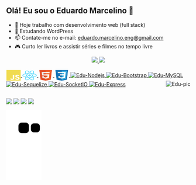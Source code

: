 ## Olá! Eu sou o Eduardo Marcelino 👋

- 🔭 Hoje trabalho com desenvolvimento web (full stack)
- 🌱 Estudando WordPress
- 📫 Contate-me no e-mail: eduardo.marcelino.eng@gmail.com
- 🎮 Curto ler livros e assistir séries e filmes no tempo livre

<div align="center">
  <a href="https://portfolio-eduardomarcelino.herokuapp.com/meus-projetos">
  <img width="42%" src="https://github-readme-stats.vercel.app/api?username=eduardomarcelino&show_icons=true&theme=dark&include_all_commits=true&count_private=true"/>
  <img width="50%" src="https://github-readme-stats.vercel.app/api/top-langs/?username=eduardomarcelino&layout=compact&langs_count=7&theme=dark"/>
</div>
<div style="display: inline_block"><br>
  <img align="center" alt="Edu-Js" height="30" width="40" src="https://raw.githubusercontent.com/devicons/devicon/master/icons/javascript/javascript-plain.svg">
  <img align="center" alt="Edu-React" height="30" width="40" src="https://raw.githubusercontent.com/devicons/devicon/master/icons/react/react-original.svg">
  <img align="center" alt="Edu-HTML" height="30" width="40" src="https://raw.githubusercontent.com/devicons/devicon/master/icons/html5/html5-original.svg">
  <img align="center" alt="Edu-CSS" height="30" width="40" src="https://raw.githubusercontent.com/devicons/devicon/master/icons/css3/css3-original.svg">
  <img align="center" alt="Edu-Nodejs" height="30" width="40" src="https://cdn.jsdelivr.net/gh/devicons/devicon/icons/nodejs/nodejs-original.svg" />
  <img align="center" alt="Edu-Bootstrap" height="35" width="40" src="https://cdn.jsdelivr.net/gh/devicons/devicon/icons/bootstrap/bootstrap-original.svg" />
  <img align="center" alt="Edu-MySQL" height="50" width="60" src="https://cdn.jsdelivr.net/gh/devicons/devicon/icons/mysql/mysql-original-wordmark.svg" />
  <img align="center" alt="Edu-Sequelize" height="80" width="80" src="https://cdn.jsdelivr.net/gh/devicons/devicon/icons/sequelize/sequelize-original-wordmark.svg" />
  <img align="center" alt="Edu-SocketIO" height="80" width="80" src="https://cdn.jsdelivr.net/gh/devicons/devicon/icons/socketio/socketio-original-wordmark.svg" />
  <img align="center" alt="Edu-Express" height="30" width="40" src="https://cdn.jsdelivr.net/gh/devicons/devicon/icons/express/express-original.svg" />
  <img align="right" alt="Edu-pic" src="https://firebasestorage.googleapis.com/v0/b/site-63571.appspot.com/o/yagi-toshinori.gif?alt=media&token=72c70500-8681-4d17-a3df-6f2768a00c40" alt="yagi-toshinori" height="150" />
  
##
  
  <a href="https://www.linkedin.com/in/eduardo-marcelino-desenvolvedor" target="_blank"><img src="https://img.shields.io/badge/-LinkedIn-%230077B5?style=for-the-badge&logo=linkedin&logoColor=white"></a>
  <a href = "mailto:eduardo.marcelino.eng@gmail.com"><img src="https://img.shields.io/badge/Gmail-D14836?style=for-the-badge&logo=gmail&logoColor=white" target="_blank"></a>
  <a href="https://portfolio-eduardomarcelino.herokuapp.com/meus-projetos"><img src="https://img.shields.io/badge/website-000000?style=for-the-badge&logo=About.me&logoColor=white" /></a>
  <a href="https://stackoverflow.com/users/19027225/eduardo-marcelino"><img src="https://img.shields.io/badge/Stack_Overflow-FE7A16?style=for-the-badge&logo=stack-overflow&logoColor=white" /></a>

![Snake animation](https://github.com/EduardoMarcelinoEng/EduardoMarcelinoEng/blob/output/github-contribution-grid-snake.svg)
